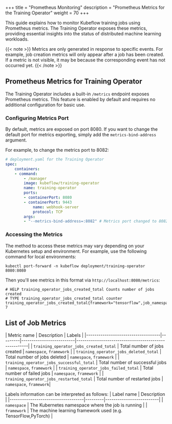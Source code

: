 +++
title = "Prometheus Monitoring"
description = "Prometheus Metrics for the Training Operator"
weight = 70
+++

This guide explains how to monitor Kubeflow training jobs using Prometheus metrics. The Training Operator exposes these metrics, providing essential insights into the status of distributed machine learning workloads.

{{< note >}}
Metrics are only generated in response to specific events. For example, job creation metrics will only appear after a job has been created. If a metric is not visible, it may be because the corresponding event has not occurred yet.
{{< /note >}}

## Prometheus Metrics for Training Operator
The Training Operator includes a built-in `/metrics` endpoint exposes Prometheus metrics. This feature is enabled by default and requires no additional configuration for basic use.

### Configuring Metrics Port
By default, metrics are exposed on port 8080. If you want to change the default port for metrics exporting, simply add the `metrics-bind-address` argument.

For example, to change the metrics port to 8082:
```yaml
# deployment.yaml for the Training Operator
spec:
    containers:
    - command:
        - /manager
        image: kubeflow/training-operator
        name: training-operator
        ports:
        - containerPort: 8080
        - containerPort: 9443
            name: webhook-server
            protocol: TCP
        args:
        - "--metrics-bind-address=:8082" # Metrics port changed to 8082
```
### Accessing the Metrics
The method to access these metrics may vary depending on your Kubernetes setup and environment. For example, use the following command for local environments:
```
kubectl port-forward -n kubeflow deployment/training-operator 8080:8080
```

Then you'll see metrics in this format via `http://localhost:8080/metrics`:
```
# HELP training_operator_jobs_created_total Counts number of jobs created
# TYPE training_operator_jobs_created_total counter
training_operator_jobs_created_total{framework="tensorflow",job_namespace="kubeflow"} 7
```

## List of Job Metrics

| Metric name                          |  Description                     | Labels                                           |
|------------------------------------|---------|--------------------------|------------------------------------------------------|
| `training_operator_jobs_created_total`   |  Total number of jobs created       | `namespace`, `framework`                 |
| `training_operator_jobs_deleted_total`   |  Total number of jobs deleted       | `namespace`, `framework`                 |
| `training_operator_jobs_successful_total` |  Total number of successful jobs   |  `namespace`, `framework`                 |
| `training_operator_jobs_failed_total`    |  Total number of failed jobs       |  `namespace`, `framework` |
| `training_operator_jobs_restarted_total` |  Total number of restarted jobs   |  `namespace`, `framework`|

Labels information can be interpreted as follows:
| Label name                          |  Description                     | 
|------------------------------------|---------|--------------------------|
| `namespace`   | The Kubernetes namespace where the job is running        |
| `framework` | The machine learning framework used (e.g. TensorFlow,PyTorch)     | 

